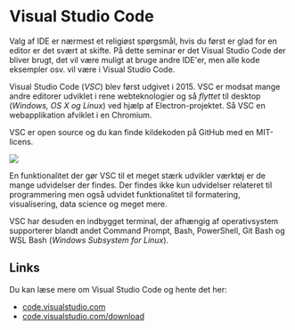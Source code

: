 # Visual Studio Code
Valg af IDE er nærmest et religiøst spørgsmål, hvis du først er glad for en editor er det svært at skifte. På dette seminar er det Visual Studio Code der bliver brugt, det vil være muligt at bruge andre IDE'er, men alle kode eksempler osv. vil være i Visual Studio Code.

Visual Studio Code (*VSC*) blev først udgivet i 2015. VSC er modsat mange andre editorer udviklet i rene webteknologier og så *flyttet* til desktop (*Windows, OS X og Linux*) ved hjælp af Electron-projektet. Så VSC en webapplikation afviklet i en Chromium. 

VSC er open source og du kan finde kildekoden på GitHub med en MIT-licens.

![](./image/vsc.jpg)

En funktionalitet der gør VSC til et meget stærk udvikler værktøj er de mange udvidelser der findes. Der findes ikke kun udvidelser relateret til programmering men også udvidet funktionalitet til formatering, visualisering, data science og meget mere. 

VSC har desuden en indbygget terminal, der afhængig af operativsystem supporterer blandt andet Command Prompt, Bash, PowerShell, Git Bash og WSL Bash (*Windows Subsystem for Linux*).

## Links
Du kan læse mere om Visual Studio Code og hente det her: 
- [code.visualstudio.com](https://code.visualstudio.com)
- [code.visualstudio.com/download](https://code.visualstudio.com/download)